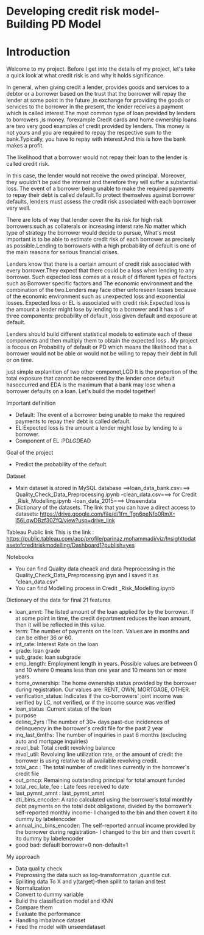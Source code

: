 # Developing credit risk model-Building PD Model
# Introduction

Welcome to my project. Before I get into the details of my project,  let's take a quick look at what credit risk is and why it holds significance.

In general, when giving credit a lender, provides goods and services to a debtor or a borrower based on the trust that the borrower will repay the lender at some point in the future ,in exchange for providing the goods or services to the borrower in the present, the lender receives a payment which is called interest.The most common type of loan provided by lenders to borrowers ,is money. forexample Credit cards and home ownership loans are two very good examples of credit provided by lenders. This money is not yours and you are required to repay the respective sum to the bank.Typically, you have to repay with interest.And this is how the bank makes a profit.

The likelihood that a borrower would not repay their loan to the lender is called credit risk.

In this case, the lender would not receive the owed principal. Moreover, they wouldn't be paid the interest  and therefore they  will  suffer a substantial loss. The event of a borrower being unable to make the required payments to repay their debt is called default.To protect themselves against borrower defaults, lenders must assess the credit risk associated with each borrower very well.

There are lots of way that lender cover the its risk for high risk borrowers:such as collaterals or increasing interst rate.No matter which type of strategy the borrower would decide to pursue, What's most important is to be able to estimate credit risk of each borrower as precisely as possible.Lending to borrowers with a high probability of default is one of the main reasons for serious financial crises.


Lenders know that there is a certain amount of credit risk associated with every borrower.They expect that there could be a loss when lending to any borrower. Such expected loss comes at a result of different types of factors such as Borrower specific factors and The economic environment and the combination of the two.Lenders may face other unforeseen losses because of the economic environment such as unexpected loss and exponential losses.
Expected loss or EL is associated with credit risk.Expected loss is the amount a lender might lose by lending to a borrower and it has a of three components: probability of default ,loss given default and exposure at default.

Lenders should build different statistical models to estimate each of these components and then multiply them
to obtain the expected loss . My project is focous on Probability of default or PD which means the likelihood that a borrower would not be able or would not be willing to repay their debt in full or on time. 

just simple explanition of two other componet,LGD It is the proportion of the total exposure that cannot be recovered by the lender once default hasoccurred and EDA is the maximum that a bank may lose when a borrower defaults on a loan. Let's build the model together!


Important definition

- Default: The event of a borrower being unable to make the required payments to repay their debt is called default.
- EL:Expected loss is the amount a lender might lose by lending to a borrower.
- Component of EL :PD*LGD*EAD


Goal of the project
- Predict the probability of the default.  

Dataset 
- Main dataset is stored in MySQL database ==>loan_data_bank.csv===> Quality_Check_Data_Preprocessing.ipynb
-clean_data.csv===> for Credit _Risk_Modelling.ipynb
-loan_data_2015===> Unseendata 
- Dictionary of the datasets.
The link that you can have a direct access to datasets:
https://drive.google.com/file/d/1fm_Tgn6peNfo0RmX-l56LqwDBzf30ZfQ/view?usp=drive_link

Tableau Public link
This is the link : https://public.tableau.com/app/profile/parinaz.mohammadi/viz/Insighttodatasetofcreditriskmodelling/Dashboard1?publish=yes

Notebooks
- You can find Quality data cheack and data Preprocessing  in the Quality_Check_Data_Preprocessing.ipyn and I saved it as "clean_data.csv"
- You can find Modelling process in Credit _Risk_Modelling.ipynb

Dictionary of the data for final 21 features

- loan_amnt: The listed amount of the loan applied for by the borrower. If at some point in time, the credit department reduces the loan amount, then it will be reflected in this value.
- term: The number of payments on the loan. Values are in months and can be either 36 or 60.
- int_rate: Interest Rate on the loan	
- grade: loan grade	
- sub_grade: loan subgrade
- emp_length: Employment length in years. Possible values are between 0 and 10 where 0 means less than one year and 10 means ten or more years. 
- home_ownership: The home ownership status provided by the borrower during registration. Our values are: RENT, OWN, MORTGAGE, OTHER. 	
- verification_status: Indicates if the co-borrowers' joint income was verified by LC, not verified, or if the income source was verified
- loan_status :Current status of the loan	
- purpose	
- delinq_2yrs :The number of 30+ days past-due incidences of delinquency in the borrower's credit file for the past 2 year	
- inq_last_6mths: The number of inquiries in past 6 months (excluding auto and mortgage inquiries)
- revol_bal: Total credit revolving balance
- revol_util: Revolving line utilization rate, or the amount of credit the borrower is using relative to all available revolving credit.	
- total_acc : The total number of credit lines currently in the borrower's credit file	
- out_prncp: Remaining outstanding principal for total amount funded
- total_rec_late_fee : Late fees received to date
- last_pymnt_amnt : last_pymnt_amnt	
- dti_bins_encoder: A ratio calculated using the borrower’s total monthly debt payments on the total debt obligations,  divided by the borrower’s self-reported monthly income- I changed to the bin and then covert it ito dummy by labelencoder
- annual_inc_bins_encoder: The self-reported annual income provided by the borrower during registration- I changed to the bin and then covert it ito dummy by labelencoder
- good bad: default borrower=0 non-default=1

My approach 
- Data quality check
- Preprossing the data such as log-transformation ,quantile cut.
- Spiliting data To X and y(target)-then spilit to tarian and test
- Normalization
- Convert to dummy variable
- Bulid the classification model and KNN
- Compare them 
- Evaluate the performance
- Handling imbalance dataset
- Feed the model with unseendataset


```python

```
